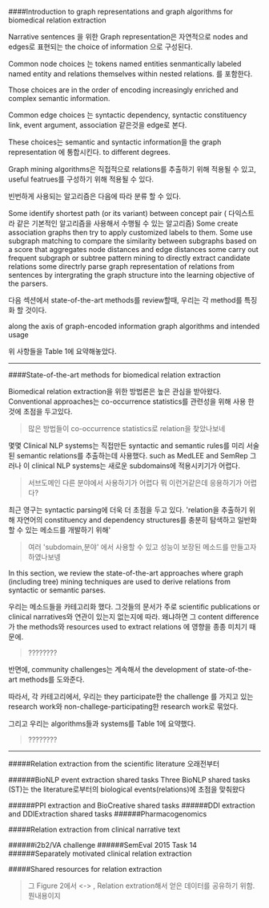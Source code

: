 
####Introduction to graph representations and graph algorithms for biomedical relation extraction

Narrative sentences 을 위한 Graph representation은 자연적으로 nodes and edges로 표현되는 the choice of information 으로 구성된다.

Common node choices 는
tokens
named entities
senmantically labeled named entity
and relations themselves within nested relations.
를 포함한다.

Those choices are in
the order of encoding increasingly enriched and complex semantic
information.

Common edge choices 는
syntactic dependency,
syntactic constituency link,
event argument,
association
같은것을 edge로 본다.

These choices는 
semantic and syntactic information을 the graph representation 에 통합시킨다.
to different degrees.

Graph mining algorithms은 직접적으로 relations를 추출하기 위해 적용될 수 있고,
useful featrues를 구성하기 위해 적용될 수 있다.

빈번하게 사용되는 알고리즘은 다음에 따라 분류 할 수 있다.

Some identify shortest path (or its variant) between concept pair ( 다익스트라 같은 기본적인 알고리즘을 사용해서 수행될 수 있는 알고리즘)
Some create association graphs then try to apply customized labels to them.
Some use subgraph matching to compare the similarity between subgraphs based on a score that aggregates node distances and edge distances
some carry out frequent subgraph or subtree pattern mining to directly extract candidate relations
some directrly parse graph representation of relations from sentences by intergrating the graph structure into the learning objective of the parsers.

다음 섹션에서 state-of-the-art methods를 review할때,
우리는 각 method를 특징화 할 것이다.

along the axis of graph-encoded information
graph algorithms and intended usage

위 사항들을 Table 1에 요약해놓았다.

<hr/>

####State-of-the-art methods for biomedical relation extraction

Biomedical relation extraction을 위한 방법론은 높은 관심을 받아왔다.
Conventional approaches는 co-occurrence statistics를 관련성을 위해 사용 한 것에 초점을 두고있다.
> 많은 방법들이 co-occurrence statistics로 relation을 찾았나보네

몇몇 Clinical NLP systems는 직접만든 syntactic and semantic rules를 미리 서술된 semantic relations를 추출하는데 사용했다.
such as MedLEE and SemRep
그러나 이 clinical NLP systems는 새로운 subdomains에 적용시키기가 어렵다.
> 서브도메인 다른 분야에서 사용하기가 어렵다 뭐 이런거같은데
> 응용하기가 어렵다?

최근 영구는 syntactic parsing에 더욱 더 초점을 두고 있다.
'relation을 추출하기 위해 자연어의 constituency and dependency structures를 충분히 탐색하고 일반화 할 수 있는 메소드를 개발하기 위해'
> 여러 'subdomain,분야' 에서 사용할 수 있고 성능이 보장된 메소드를 만들고자 하였나보넹

In this section, we review the state-of-the-art approaches where graph (including tree) mining techniques are used to derive relations from syntactic or semantic parses.

우리는 메소드들을 카테고리화 했다.
그것들의 문서가 주로 scientific publications or clinical narratives와 연관이 있는지 없는지에 따라. 왜냐하면 그 content difference가 the methods와 resources used to extract relations 에 영향을 종종 미치기 때문에.

> ????????

반면에,
community challenges는 계속해서 the development of state-of-the-art methods를 도와준다.

따라서,
각 카테고리에서,
우리는 they participate한 the challenge 를 가지고 있는 research work와 non-challege-participating한 research work로 묶었다.

그리고 우리는 algorithms들과 systems를 Table 1에 요약했다.

> ????????

<hr/>

#####Relation extraction from the scientific literature
오래전부터 



######BioNLP event extraction shared tasks
Three BioNLP shared tasks (ST)는 the literature로부터의 biological events(relations)에 초점을 맞춰왔다

######PPI extraction and BioCreative shared tasks
######DDI extraction and DDIExtraction shared tasks
######Pharmacogenomics

#####Relation extraction from clinical narrative text

######i2b2/VA challenge
######SemEval 2015 Task 14
######Separately motivated clinical relation extraction

#####Shared resources for relation extraction

> 그 Figure 2에서 <-> , Relation extration해서 얻은 데이터를 공유하기 위함.
> 뭔내용이지

